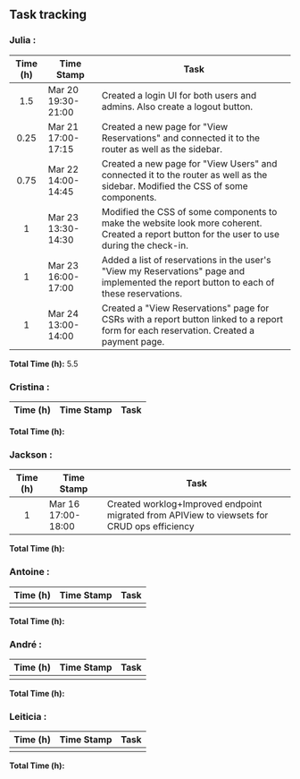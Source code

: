 ## Task tracking

### Julia :

| Time (h) | Time Stamp            | Task                                                                                                                          |
| :------: | ----------------------|------------------------------------------------------------------------------------------------------------------------ |
|   1.5     | Mar 20 19:30-21:00 |Created a login UI for both users and admins. Also create a logout button.|
|   0.25     | Mar 21 17:00-17:15 |Created a new page for "View Reservations" and connected it to the router as well as the sidebar.|
|   0.75     | Mar 22 14:00-14:45 |Created a new page for "View Users" and connected it to the router as well as the sidebar. Modified the CSS of some components.|
|   1     | Mar 23 13:30-14:30 |Modified the CSS of some components to make the website look more coherent. Created a report button for the user to use during the check-in.|
|   1     | Mar 23 16:00-17:00 |Added a list of reservations in the user's "View my Reservations" page and implemented the report button to each of these reservations.|
|   1     | Mar 24 13:00-14:00 |Created a "View Reservations" page for CSRs with a report button linked to a report form for each reservation. Created a payment page.|

**Total Time (h):** 5.5

### Cristina :

| Time (h) | Time Stamp               | Task                                                                          |
| :------: | ------------------------ | ------------------------------------------------------------------------------ |



**Total Time (h):** 

### Jackson :

| Time (h) | Time Stamp            | Task                                                                                                                          |
| :------: | ----------------------|------------------------------------------------------------------------------------------------------------------------------ |
|   1      | Mar 16 17:00-18:00 |    Created worklog+Improved endpoint migrated from APIView to viewsets for CRUD ops efficiency                        |

**Total Time (h):** 
 
### Antoine :

| Time (h) | Time Stamp            | Task                                                                                                                          |
| :------: |-----------------------|-------------------------------------------------------------------------------------------------------------------------------|  
|        | | | 



**Total Time (h):**              

### André :

| Time (h) | Time Stamp            | Task                                                                                                                          |
| :------: | ----------------------|------------------------------------------------------------------------------------------------------------------------------ |
|       |  | 

**Total Time (h):** 

### Leiticia :

| Time (h) | Time Stamp            | Task                                                                                                                          |
| :------: | ----------------------|------------------------------------------------------------------------------------------------------------------------------ |
|       |  | 

**Total Time (h):** 
